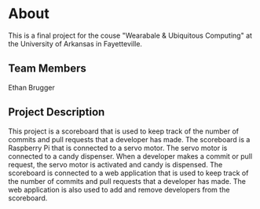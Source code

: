 # About

This is a final project for the couse "Wearabale & Ubiquitous Computing" at the University of Arkansas in Fayetteville.

## Team Members

Ethan Brugger

## Project Description

This project is a scoreboard that is used to keep track of the number of commits and pull requests that a developer has made. The scoreboard is a Raspberry Pi that is connected to a servo motor. The servo motor is connected to a candy dispenser. When a developer makes a commit or pull request, the servo motor is activated and candy is dispensed. The scoreboard is connected to a web application that is used to keep track of the number of commits and pull requests that a developer has made. The web application is also used to add and remove developers from the scoreboard.

